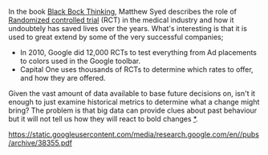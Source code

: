 In the book [Black Bock Thinking](https://www.amazon.co.uk/s/?ie=UTF8&keywords=black+box+thinking+book&tag=googhydr-21&index=aps&hvadid=188177554229&hvpos=1t1&hvnetw=g&hvrand=13453648369175995917&hvpone=&hvptwo=&hvqmt=b&hvdev=c&hvdvcmdl=&hvlocint=20343&hvlocphy=1005419&hvtargid=kwd-153621342498&ref=pd_sl_95a2o8f21i_b), Matthew Syed describes the role of [Randomized controlled trial](https://en.wikipedia.org/wiki/Randomized_controlled_trial) (RCT) in the medical industry and how it undoubtely has saved lives over the years. What's interesting is that it is used to great extend by some of the very successful companies; 

- In 2010, Google did 12,000 RCTs to test everything from Ad placements to colors used in the Google toolbar.
- Capital One uses thousands of RCTs to determine which rates to offer, and how they are offered. 

Given the vast amount of data available to base future decisions on, isn't it enough to just examine historical metrics to determine what a change might bring? The problem is that big data can provide clues about past behaviour but it will not tell us how they will react to bold changes [*](https://hbr.org/2014/12/the-discipline-of-business-experimentation). 


https://static.googleusercontent.com/media/research.google.com/en//pubs/archive/38355.pdf
